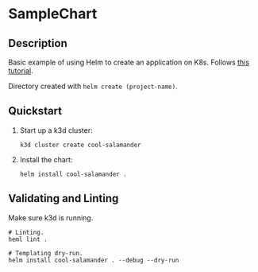 # SampleChart

## Description

Basic example of using Helm to create an application on K8s.  Follows [this tutorial](https://helm.sh/docs/chart_template_guide/getting_started/).

Directory created with `helm create (project-name)`.

## Quickstart

1. Start up a k3d cluster:

    ```shell
    k3d cluster create cool-salamander
    ```

2. Install the chart:

    ```shell
    helm install cool-salamander .
    ```

## Validating and Linting

Make sure k3d is running.

```shell
# Linting.
heml lint .

# Templating dry-run.
helm install cool-salamander . --debug --dry-run
```
